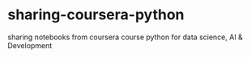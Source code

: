 # sharing-coursera-python
sharing notebooks from coursera course python for data science, AI &amp; Development
